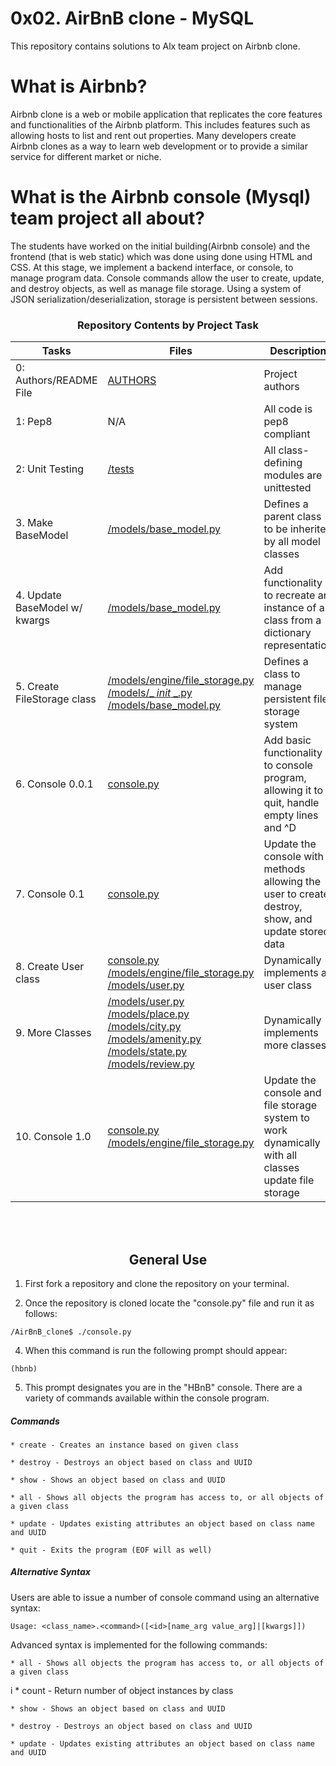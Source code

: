 # 0x02. AirBnB clone - MySQL

This repository contains solutions to Alx team project on Airbnb clone.

# What is Airbnb?
Airbnb clone is a web or mobile application that replicates the core features and functionalities of the Airbnb platform. This includes features such as allowing hosts to list and rent out properties. Many developers create Airbnb clones as a way to learn web development or to provide a similar service for different market or niche.

# What is the Airbnb console (Mysql) team project all about?
The students have worked on the initial building(Airbnb console) and the frontend (that is web static) which was done using done using HTML and CSS. At this stage, we implement a backend interface, or console, to manage program data. Console commands allow the user to create, update, and destroy objects, as well as manage file storage. Using a system of JSON serialization/deserialization, storage is persistent between sessions.

<center><h3>Repository Contents by Project Task</h3> </center>

| Tasks | Files | Description |
| ----- | ----- | ------ |
| 0: Authors/README File | [AUTHORS](https://github.com/ThatAgricBoy/AirBnB_clone_v2/blob/master/AUTHORS) | Project authors |
| 1: Pep8 | N/A | All code is pep8 compliant|
| 2: Unit Testing | [/tests](https://github.com/ThatAgricBoy/AirBnB_clone_v2/tree/master/tests) | All class-defining modules are unittested |
| 3. Make BaseModel | [/models/base_model.py](https://github.com/ThatAgricBoy/AirBnB_clone_v2/blob/master/models/base_model.py) | Defines a parent class to be inherited by all model classes|
| 4. Update BaseModel w/ kwargs | [/models/base_model.py](https://github.com/ThatAgricBoy/AirBnB_clone_v2/blob/master/models/base_model.py) | Add functionality to recreate an instance of a class from a dictionary representation|
| 5. Create FileStorage class | [/models/engine/file_storage.py](https://github.com/ThatAgricBoy/AirBnB_clone_v2/blob/master/models/engine/file_storage.py) [/models/_ _init_ _.py](https://github.com/ThatAgricBoy/AirBnB_clone_v2/blob/master/models/__init__.py) [/models/base_model.py](https://github.com/ThatAgricBoy/AirBnB_clone_v2/blob/master/models/base_model.py) | Defines a class to manage persistent file storage system|
| 6. Console 0.0.1 | [console.py](https://github.com/ThatAgricBoy/AirBnB_clone_v2/blob/master/console.py) | Add basic functionality to console program, allowing it to quit, handle empty lines and ^D |
| 7. Console 0.1 | [console.py](https://github.com/ThatAgricBoy/AirBnB_clone_v2/blob/master/console.py) | Update the console with methods allowing the user to create, destroy, show, and update stored data |
| 8. Create User class | [console.py](https://github.com/ThatAgricBoy/AirBnB_clone_v2/blob/master/console.py) [/models/engine/file_storage.py](https://github.com/ThatAgricBoy/AirBnB_clone_v2/blob/master/models/engine/file_storage.py) [/models/user.py](https://github.com/ThatAgricBoy/AirBnB_clone_v2/blob/master/models/user.py) | Dynamically implements a user class |
| 9. More Classes | [/models/user.py](https://github.com/ThatAgricBoy/AirBnB_clone_v2/blob/master/models/user.py) [/models/place.py](https://github.com/ThatAgricBoy/AirBnB_clone_v2/blob/master/models/place.py) [/models/city.py](https://github.com/ThatAgricBoy/AirBnB_clone_v2/blob/master/models/city.py) [/models/amenity.py](https://github.com/ThatAgricBoy/AirBnB_clone_v2/blob/master/models/amenity.py) [/models/state.py](https://github.com/ThatAgricBoy/AirBnB_clone_v2/blob/master/models/state.py) [/models/review.py](https://github.com/ThatAgricBoy/AirBnB_clone_v2/blob/master/models/review.py) | Dynamically implements more classes |
| 10. Console 1.0 | [console.py](https://github.com/ThatAgricBoy/AirBnB_clone_v2/blob/master/console.py) [/models/engine/file_storage.py](https://github.com/ThatAgricBoy/AirBnB_clone_v2/blob/master/models/engine/file_storage.py) | Update the console and file storage system to work dynamically with all  classes update file storage |
<br>
<br>
<center> <h2>General Use</h2> </center>

1. First fork a repository and clone the repository on your terminal.

3. Once the repository is cloned locate the "console.py" file and run it as follows:
```
/AirBnB_clone$ ./console.py
```
4. When this command is run the following prompt should appear:
```
(hbnb)
```
5. This prompt designates you are in the "HBnB" console. There are a variety of commands available within the console program.

##### Commands
    * create - Creates an instance based on given class

    * destroy - Destroys an object based on class and UUID

    * show - Shows an object based on class and UUID

    * all - Shows all objects the program has access to, or all objects of a given class

    * update - Updates existing attributes an object based on class name and UUID

    * quit - Exits the program (EOF will as well)


##### Alternative Syntax
Users are able to issue a number of console command using an alternative syntax:

	Usage: <class_name>.<command>([<id>[name_arg value_arg]|[kwargs]])
Advanced syntax is implemented for the following commands: 

    * all - Shows all objects the program has access to, or all objects of a given class

i	* count - Return number of object instances by class

    * show - Shows an object based on class and UUID

	* destroy - Destroys an object based on class and UUID

    * update - Updates existing attributes an object based on class name and UUID

<br>
<br>
